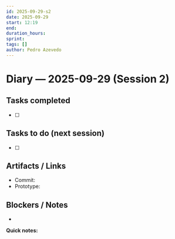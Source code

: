 ```yaml
---
id: 2025-09-29-s2
date: 2025-09-29
start: 12:19
end:
duration_hours:
sprint:
tags: []
author: Pedro Azevedo
---
```


# Diary — 2025-09-29 (Session 2)

## Tasks completed
- [ ]

## Tasks to do (next session)
- [ ]

## Artifacts / Links
- Commit:
- Prototype:

## Blockers / Notes
-

**Quick notes:**
